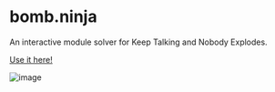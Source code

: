 # bomb.ninja

An interactive module solver for Keep Talking and Nobody Explodes.

[Use it here!](https://smart-bomb-manual.web.app/)

![image](https://i.imgur.com/y2Y5K0r.png)
